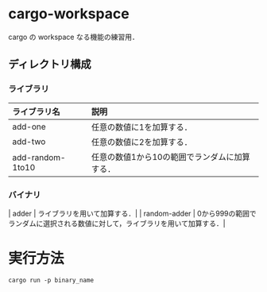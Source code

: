 # cargo-workspace
cargo の workspace なる機能の練習用．
## ディレクトリ構成
### ライブラリ
| ライブラリ名 | 説明 |
|:-------------|:----------|
| add-one | 任意の数値に1を加算する．|
| add-two | 任意の数値に2を加算する．|
| add-random-1to10 | 任意の数値1から10の範囲でランダムに加算する．|
### バイナリ
| adder | ライブラリを用いて加算する．|
| random-adder | 0から999の範囲でランダムに選択される数値に対して，ライブラリを用いて加算する．|

# 実行方法
```
cargo run -p binary_name
```